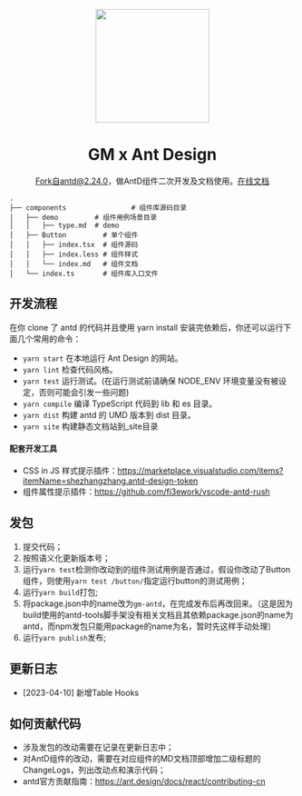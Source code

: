 <p align="center">
  <a href="https://ant.design">
    <img width="200" src="https://gw.alipayobjects.com/zos/rmsportal/KDpgvguMpGfqaHPjicRK.svg">
  </a>
</p>

<h1 align="center">GM x Ant Design</h1>

<div align="center">

Fork自antd@2.24.0，做AntD组件二次开发及文档使用。[在线文档](https://gmfe.github.io/gm-antd/index-cn)

</div>

```
.
├── components                # 组件库源码目录
│   ├── demo         # 组件用例场景目录
│   │   ├── type.md  # demo
│   ├── Button         # 单个组件
│   │   ├── index.tsx  # 组件源码
│   │   ├── index.less # 组件样式
│   │   └── index.md   # 组件文档
│   └── index.ts       # 组件库入口文件

```

## 开发流程
在你 clone 了 antd 的代码并且使用 yarn install 安装完依赖后，你还可以运行下面几个常用的命令：
- `yarn start` 在本地运行 Ant Design 的网站。
- `yarn lint` 检查代码风格。
- `yarn test` 运行测试。(在运行测试前请确保 NODE_ENV 环境变量没有被设定，否则可能会引发一些问题)
- `yarn compile` 编译 TypeScript 代码到 lib 和 es 目录。
- `yarn dist` 构建 antd 的 UMD 版本到 dist 目录。
- `yarn site` 构建静态文档站到_site目录

#### 配套开发工具
- CSS in JS 样式提示插件：https://marketplace.visualstudio.com/items?itemName=shezhangzhang.antd-design-token
- 组件属性提示插件：https://github.com/fi3ework/vscode-antd-rush

## 发包
1. 提交代码；
2. 按照语义化更新版本号；
3. 运行`yarn test`检测你改动到的组件测试用例是否通过，假设你改动了Button组件，则使用`yarn test /button/`指定运行button的测试用例；
4. 运行`yarn build`打包;
5. 将package.json中的name改为`gm-antd`，在完成发布后再改回来。（这是因为build使用的antd-tools脚手架没有相关文档且其依赖package.json的name为antd，而npm发包只能用package的name为名，暂时先这样手动处理）
5. 运行`yarn publish`发布;

## 更新日志
- [2023-04-10] 新增Table Hooks

## 如何贡献代码
- 涉及发包的改动需要在记录在更新日志中；
- 对AntD组件的改动，需要在对应组件的MD文档顶部增加二级标题的ChangeLogs，列出改动点和演示代码；
- antd官方贡献指南：https://ant.design/docs/react/contributing-cn
